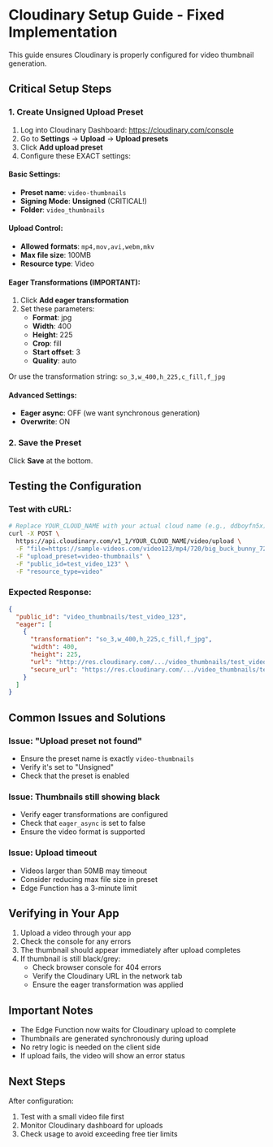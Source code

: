 # Cloudinary Setup Guide - Fixed Implementation

This guide ensures Cloudinary is properly configured for video thumbnail generation.

## Critical Setup Steps

### 1. Create Unsigned Upload Preset

1. Log into Cloudinary Dashboard: https://cloudinary.com/console
2. Go to **Settings** → **Upload** → **Upload presets**
3. Click **Add upload preset**
4. Configure these EXACT settings:

#### Basic Settings:
- **Preset name**: `video-thumbnails`
- **Signing Mode**: **Unsigned** (CRITICAL!)
- **Folder**: `video_thumbnails`

#### Upload Control:
- **Allowed formats**: `mp4,mov,avi,webm,mkv`
- **Max file size**: 100MB
- **Resource type**: Video

#### Eager Transformations (IMPORTANT):
1. Click **Add eager transformation**
2. Set these parameters:
   - **Format**: jpg
   - **Width**: 400
   - **Height**: 225
   - **Crop**: fill
   - **Start offset**: 3
   - **Quality**: auto

Or use the transformation string: `so_3,w_400,h_225,c_fill,f_jpg`

#### Advanced Settings:
- **Eager async**: OFF (we want synchronous generation)
- **Overwrite**: ON

### 2. Save the Preset
Click **Save** at the bottom.

## Testing the Configuration

### Test with cURL:
```bash
# Replace YOUR_CLOUD_NAME with your actual cloud name (e.g., ddboyfn5x)
curl -X POST \
  https://api.cloudinary.com/v1_1/YOUR_CLOUD_NAME/video/upload \
  -F "file=https://sample-videos.com/video123/mp4/720/big_buck_bunny_720p_1mb.mp4" \
  -F "upload_preset=video-thumbnails" \
  -F "public_id=test_video_123" \
  -F "resource_type=video"
```

### Expected Response:
```json
{
  "public_id": "video_thumbnails/test_video_123",
  "eager": [
    {
      "transformation": "so_3,w_400,h_225,c_fill,f_jpg",
      "width": 400,
      "height": 225,
      "url": "http://res.cloudinary.com/.../video_thumbnails/test_video_123.jpg",
      "secure_url": "https://res.cloudinary.com/.../video_thumbnails/test_video_123.jpg"
    }
  ]
}
```

## Common Issues and Solutions

### Issue: "Upload preset not found"
- Ensure the preset name is exactly `video-thumbnails`
- Verify it's set to "Unsigned"
- Check that the preset is enabled

### Issue: Thumbnails still showing black
- Verify eager transformations are configured
- Check that `eager_async` is set to false
- Ensure the video format is supported

### Issue: Upload timeout
- Videos larger than 50MB may timeout
- Consider reducing max file size in preset
- Edge Function has a 3-minute limit

## Verifying in Your App

1. Upload a video through your app
2. Check the console for any errors
3. The thumbnail should appear immediately after upload completes
4. If thumbnail is still black/grey:
   - Check browser console for 404 errors
   - Verify the Cloudinary URL in the network tab
   - Ensure the eager transformation was applied

## Important Notes

- The Edge Function now waits for Cloudinary upload to complete
- Thumbnails are generated synchronously during upload
- No retry logic is needed on the client side
- If upload fails, the video will show an error status

## Next Steps

After configuration:
1. Test with a small video file first
2. Monitor Cloudinary dashboard for uploads
3. Check usage to avoid exceeding free tier limits